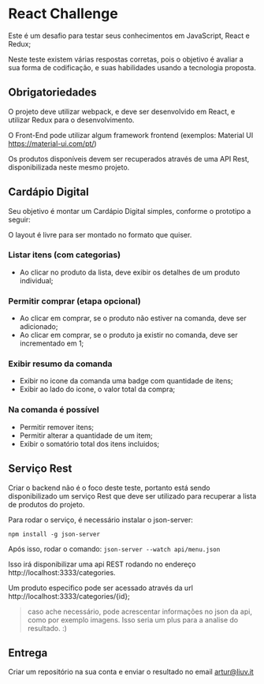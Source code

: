 # React Challenge

Este é um desafio para testar seus conhecimentos em JavaScript, React e Redux;

Neste teste existem várias respostas corretas, pois o objetivo é avaliar a sua forma de codificação, e suas habilidades usando a tecnologia proposta.

## Obrigatoriedades

O projeto deve utilizar webpack, e deve ser desenvolvido em React, e utilizar Redux para o desenvolvimento.

O Front-End pode utilizar algum framework frontend (exemplos: Material UI https://material-ui.com/pt/)

Os produtos disponíveis devem ser recuperados através de uma API Rest, disponibilizada neste mesmo projeto.

## Cardápio Digital

Seu objetivo é montar um Cardápio Digital simples, conforme o prototipo a seguir:

O layout é livre para ser montado no formato que quiser. 

### Listar itens (com categorias)

- Ao clicar no produto da lista, deve exibir os detalhes de um produto individual;

### Permitir comprar (etapa opcional)

- Ao clicar em comprar, se o produto não estiver na comanda, deve ser adicionado;
- Ao clicar em comprar, se o produto ja existir no comanda, deve ser incrementado em 1;

### Exibir resumo da comanda

- Exibir no icone da comanda uma badge com quantidade de itens;
- Exibir ao lado do icone, o valor total da compra;

### Na comanda é possível

- Permitir remover itens;
- Permitir alterar a quantidade de um item;
- Exibir o somatório total dos itens incluidos;

## Serviço Rest

Criar o backend não é o foco deste teste, portanto está sendo disponibilizado um serviço Rest que deve ser utilizado para recuperar a lista de produtos do projeto.

Para rodar o serviço, é necessário instalar o json-server:

`npm install -g json-server`

Após isso, rodar o comando: `json-server --watch api/menu.json`

Isso irá disponibilizar uma api REST rodando no endereço http://localhost:3333/categories.

Um produto especifico pode ser acessado através da url http://localhost:3333/categories/{id};

> caso ache necessário, pode acrescentar informações no json da api, como por exemplo imagens. Isso seria um plus para a analise do resultado. :)

## Entrega

Criar um repositório na sua conta e enviar o resultado no email artur@liuv.it